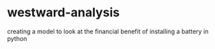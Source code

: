 # westward-analysis
creating a model to look at the financial benefit of installing a battery in python
